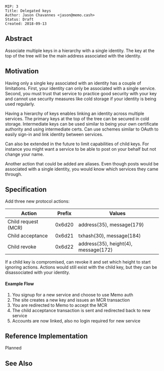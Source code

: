 ```
MIP: 3
Title: Delegated keys
Author: Jason Chavannes <jason@memo.cash>
Status: Draft
Created: 2018-09-13
```

## Abstract

Associate multiple keys in a hierarchy with a single identity.
The key at the top of the tree will be the main address associated with the identity.

## Motivation

Having only a single key associated with an identity has a couple of limitations.
First, your identity can only be associated with a single service.
Second, you must trust that service to practice good security with your key
and cannot use security measures like cold storage if your identity is being used regularly.

Having a hierarchy of keys enables linking an identity across multiple services.
The primary keys at the top of the tree can be secured in cold storage.
Intermediate keys can be used similar to being your own certificate authority
and using intermediate certs.
Can use schemes similar to OAuth to easily sign-in and link identity between services.

Can also be extended in the future to limit capabilities of child keys.
For instance you might want a service to be able to post on your behalf
but not change your name.

Another action that could be added are aliases.
Even though posts would be associated with a single identity,
you would know which services they came through.
 

## Specification

Add three new protocol actions:

| Action | Prefix | Values |
|---|---|---|
| Child request (MCR) | 0x6d20 | address(35), message(179) |
| Child acceptance | 0x6d21 | txhash(30), message(184) |
| Child revoke | 0x6d22 | address(35), height(4), message(172) |

If a child key is compromised, can revoke it and set which height to start ignoring actions.
Actions would still exist with the child key, but they can be disassociated with your identity.

#### Example Flow

1. You signup for a new service and choose to use Memo auth
2. The site creates a new key and issues an MCR transaction
3. You are redirected to Memo to accept the MCR
4. The child acceptance transaction is sent and redirected back to new service
5. Accounts are now linked, also no login required for new service

## Reference Implementation

Planned

## See Also
